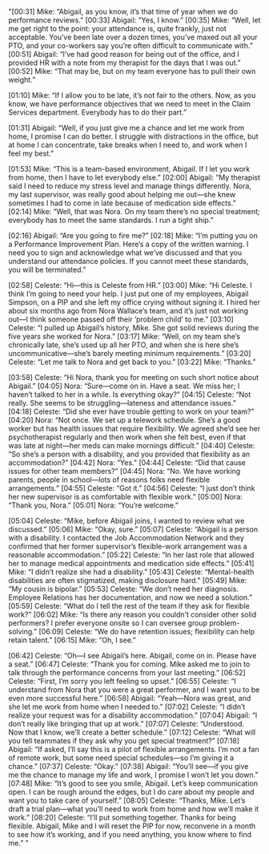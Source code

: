 "[00:31] Mike: “Abigail, as you know, it’s that time of year when we do performance reviews.”
[00:33] Abigail: “Yes, I know.”
[00:35] Mike: “Well, let me get right to the point: your attendance is, quite frankly, just not acceptable. You’ve been late over a dozen times, you’ve maxed out all your PTO, and your co-workers say you’re often difficult to communicate with.”
[00:51] Abigail: “I’ve had good reason for being out of the office, and I provided HR with a note from my therapist for the days that I was out.”
[00:52] Mike: “That may be, but on my team everyone has to pull their own weight.”

[01:10] Mike: “If I allow you to be late, it’s not fair to the others. Now, as you know, we have performance objectives that we need to meet in the Claim Services department. Everybody has to do their part.”

[01:31] Abigail: “Well, if you just give me a chance and let me work from home, I promise I can do better. I struggle with distractions in the office, but at home I can concentrate, take breaks when I need to, and work when I feel my best.”

[01:53] Mike: “This is a team-based environment, Abigail. If I let you work from home, then I have to let everybody else.”
[02:00] Abigail: “My therapist said I need to reduce my stress level and manage things differently. Nora, my last supervisor, was really good about helping me out—she knew sometimes I had to come in late because of medication side effects.”
[02:14] Mike: “Well, that was Nora. On my team there’s no special treatment; everybody has to meet the same standards. I run a tight ship.”

[02:16] Abigail: “Are you going to fire me?”
[02:18] Mike: “I’m putting you on a Performance Improvement Plan. Here’s a copy of the written warning. I need you to sign and acknowledge what we’ve discussed and that you understand our attendance policies. If you cannot meet these standards, you will be terminated.”

[02:58] Celeste: “Hi—this is Celeste from HR.”
[03:00] Mike: “Hi Celeste. I think I’m going to need your help. I just put one of my employees, Abigail Simpson, on a PIP and she left my office crying without signing it. I hired her about six months ago from Nora Wallace’s team, and it’s just not working out—I think someone passed off their ‘problem child’ to me.”
[03:10] Celeste: “I pulled up Abigail’s history, Mike. She got solid reviews during the five years she worked for Nora.”
[03:17] Mike: “Well, on my team she’s chronically late, she’s used up all her PTO, and when she is here she’s uncommunicative—she’s barely meeting minimum requirements.”
[03:20] Celeste: “Let me talk to Nora and get back to you.”
[03:22] Mike: “Thanks.”

[03:58] Celeste: “Hi Nora, thank you for meeting on such short notice about Abigail.”
[04:05] Nora: “Sure—come on in. Have a seat. We miss her; I haven’t talked to her in a while. Is everything okay?”
[04:15] Celeste: “Not really. She seems to be struggling—lateness and attendance issues.”
[04:18] Celeste: “Did she ever have trouble getting to work on your team?”
[04:20] Nora: “Not once. We set up a telework schedule. She’s a good worker but has health issues that require flexibility. We agreed she’d see her psychotherapist regularly and then work when she felt best, even if that was late at night—her meds can make mornings difficult.”
[04:40] Celeste: “So she’s a person with a disability, and you provided that flexibility as an accommodation?”
[04:42] Nora: “Yes.”
[04:44] Celeste: “Did that cause issues for other team members?”
[04:45] Nora: “No. We have working parents, people in school—lots of reasons folks need flexible arrangements.”
[04:55] Celeste: “Got it.”
[04:56] Celeste: “I just don’t think her new supervisor is as comfortable with flexible work.”
[05:00] Nora: “Thank you, Nora.”
[05:01] Nora: “You’re welcome.”

[05:04] Celeste: “Mike, before Abigail joins, I wanted to review what we discussed.”
[05:06] Mike: “Okay, sure.”
[05:07] Celeste: “Abigail is a person with a disability. I contacted the Job Accommodation Network and they confirmed that her former supervisor’s flexible-work arrangement was a reasonable accommodation.”
[05:22] Celeste: “In her last role that allowed her to manage medical appointments and medication side effects.”
[05:41] Mike: “I didn’t realize she had a disability.”
[05:43] Celeste: “Mental-health disabilities are often stigmatized, making disclosure hard.”
[05:49] Mike: “My cousin is bipolar.”
[05:53] Celeste: “We don’t need her diagnosis. Employee Relations has her documentation, and now we need a solution.”
[05:59] Celeste: “What do I tell the rest of the team if they ask for flexible work?”
[06:02] Mike: “Is there any reason you couldn’t consider other solid performers? I prefer everyone onsite so I can oversee group problem-solving.”
[06:09] Celeste: “We do have retention issues; flexibility can help retain talent.”
[06:15] Mike: “Oh, I see.”

[06:42] Celeste: “Oh—I see Abigail’s here. Abigail, come on in. Please have a seat.”
[06:47] Celeste: “Thank you for coming. Mike asked me to join to talk through the performance concerns from your last meeting.”
[06:52] Celeste: “First, I’m sorry you left feeling so upset.”
[06:55] Celeste: “I understand from Nora that you were a great performer, and I want you to be even more successful here.”
[06:58] Abigail: “Yeah—Nora was great, and she let me work from home when I needed to.”
[07:02] Celeste: “I didn’t realize your request was for a disability accommodation.”
[07:04] Abigail: “I don’t really like bringing that up at work.”
[07:07] Celeste: “Understood. Now that I know, we’ll create a better schedule.”
[07:12] Celeste: “What will you tell teammates if they ask why you get special treatment?”
[07:18] Abigail: “If asked, I’ll say this is a pilot of flexible arrangements. I’m not a fan of remote work, but some need special schedules—so I’m giving it a chance.”
[07:37] Celeste: “Okay.”
[07:38] Abigail: “You’ll see—if you give me the chance to manage my life and work, I promise I won’t let you down.”
[07:48] Mike: “It’s good to see you smile, Abigail. Let’s keep communication open. I can be rough around the edges, but I do care about my people and want you to take care of yourself.”
[08:05] Celeste: “Thanks, Mike. Let’s draft a trial plan—what you’ll need to work from home and how we’ll make it work.”
[08:20] Celeste: “I’ll put something together. Thanks for being flexible. Abigail, Mike and I will reset the PIP for now, reconvene in a month to see how it’s working, and if you need anything, you know where to find me.”
"
